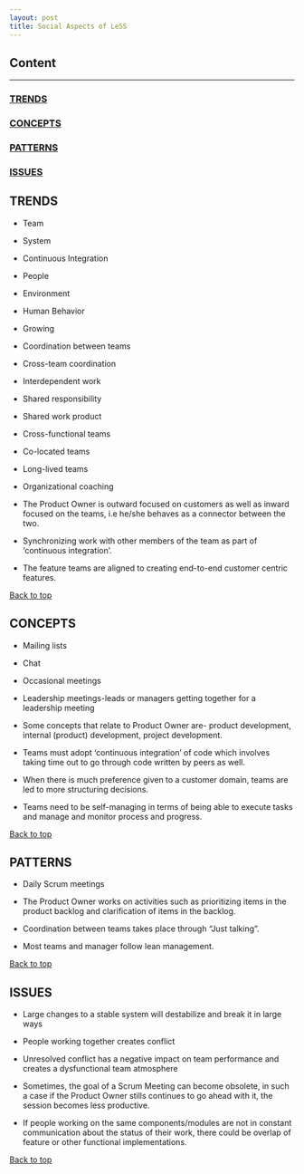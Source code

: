 ```yaml
---
layout: post
title: Social Aspects of LeSS
---
```


## Content

---


### [TRENDS](#trends)

### [CONCEPTS](#concepts)

### [PATTERNS](#patterns)

### [ISSUES](#issues)

## <a name="trends">TRENDS</a>

- Team 



- System 


- Continuous Integration 



- People 



- Environment 



- Human Behavior 



- Growing 



- Coordination between teams 



- Cross-team coordination 



- Interdependent work 



- Shared responsibility 



- Shared work product 



- Cross-functional teams 



- Co-located teams 



- Long-lived teams 



- Organizational coaching 


- The Product Owner is outward focused on customers as well as inward focused on the teams, i.e he/she behaves as a connector between the two.


- Synchronizing work with other members of the team as part of ‘continuous integration’.


- The feature teams are aligned to creating end-to-end customer centric features.

[Back to top](#content)

## <a name="concepts">CONCEPTS</a>


- Mailing lists 



- Chat 



- Occasional meetings 



- Leadership meetings-leads or managers getting together for a leadership meeting 


- Some concepts that relate to Product Owner are- product development, internal (product) development, project development.


- Teams must adopt ‘continuous integration’ of code which involves taking time out to go through code written by peers as well.


- When there is much preference given to a customer domain, teams are led to more structuring decisions.


- Teams need to be self-managing in terms of being able to execute tasks and manage and monitor process and progress.

[Back to top](#content)

## <a name="patterns">PATTERNS</a>

- Daily Scrum meetings


- The Product Owner works on activities such as prioritizing items in the product backlog and clarification of items in the backlog.


- Coordination between teams takes place through “Just talking”.


- Most teams and manager follow lean management.

[Back to top](#content)



## <a name="issues">ISSUES</a>



- Large changes to a stable system will destabilize and break it in large ways 



- People working together creates conflict 



- Unresolved conflict has a negative impact on team performance and creates a dysfunctional team atmosphere 


- Sometimes, the goal of a Scrum Meeting can become obsolete, in such a case if the Product Owner stills continues to go ahead with it, the session becomes less productive.


- If people working on the same components/modules are not in constant communication about the status of their work, there could be overlap of feature or other functional implementations.

[Back to top](#content)
